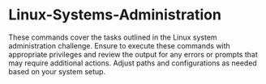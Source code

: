 # Linux-Systems-Administration
These commands cover the tasks outlined in the Linux system administration challenge. Ensure to execute these commands with appropriate privileges and review the output for any errors or prompts that may require additional actions. Adjust paths and configurations as needed based on your system setup.
